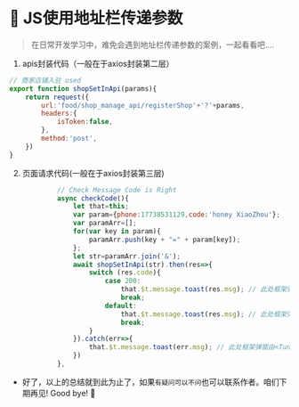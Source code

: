 # :mouse2: JS使用地址栏传递参数



>在日常开发学习中，难免会遇到地址栏传递参数的案例，一起看看吧....

1. apis封装代码（一般在于axios封装第二层）

```javascript
// 商家店铺入驻 used
export function shopSetInApi(params){
	return request({
		url:'food/shop_manage_api/registerShop'+'?'+params,
		headers:{
			isToken:false,
		},
		method:'post',
	})
}

```
 2. 页面请求代码(一般在于axios封装第三层)
   
```javascript
            // Check Message Code is Right
			async checkCode(){
				let that=this;
				var param={phone:17738531129,code:'honey XiaoZhou'};
				var paramArr=[];
				for(var key in param){
					paramArr.push(key + "=" + param[key]);
				};
				let str=paramArr.join('&');
				await shopSetInApi(str).then(res=>{
					switch (res.code){
						case 200:
							that.$t.message.toast(res.msg); // 此处框架弹窗由<Tuniao-Ui>提供
							break;
						default:
							that.$t.message.toast(res.msg); // 此处框架弹窗由<Tuniao-Ui>提供
							break;
					}
				}).catch(err=>{
					that.$t.message.toast(err.msg); // 此处框架弹窗由<Tuniao-Ui>提供
				})
			},
```



* 好了，以上的总结就到此为止了，如果`有疑问可以不问`也可以联系作者。咱们下期再见! Good bye! 🌸